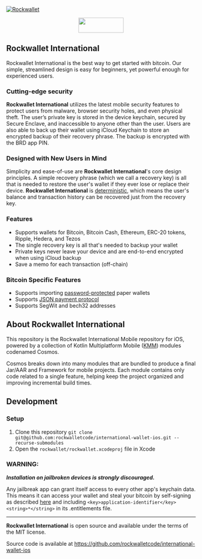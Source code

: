 [![Rockwallet](image/logo_with_text.png)](https://www.rockwallet.com/)

<div align="center">
  <a href="https://apps.apple.com/us/app/rockwallet-self-custodial/id6454231711"><img align="center" width="120px" height="40px" src="image/app_store_logo.png"/></a>
</div>

## Rockwallet International

Rockwallet International is the best way to get started with bitcoin.
Our simple, streamlined design is easy for beginners, yet powerful enough for experienced users.

### Cutting-edge security

**Rockwallet International** utilizes the latest mobile security features to protect users from malware, browser security holes, and even physical theft.
The user’s private key is stored in the device keychain, secured by Secure Enclave, and inaccessible to anyone other than the user.
Users are also able to back up their wallet using iCloud Keychain to store an encrypted backup of their recovery phrase.
The backup is encrypted with the BRD app PIN.

### Designed with New Users in Mind

Simplicity and ease-of-use are **Rockwallet International**'s core design principles. A simple recovery phrase (which we call a recovery key) is all that is needed to restore the user's wallet if they ever lose or replace their device. **Rockwallet International** is [deterministic](https://github.com/bitcoin/bips/blob/master/bip-0032.mediawiki), which means the user's balance and transaction history can be recovered just from the recovery key.

### Features

- Supports wallets for Bitcoin, Bitcoin Cash, Ethereum, ERC-20 tokens, Ripple, Hedera, and Tezos
- The single recovery key is all that's needed to backup your wallet
- Private keys never leave your device and are end-to-end encrypted when using iCloud backup
- Save a memo for each transaction (off-chain)

### Bitcoin Specific Features
- Supports importing [password-protected](https://github.com/bitcoin/bips/blob/master/bip-0038.mediawiki) paper wallets
- Supports [JSON payment protocol](https://bitpay.com/docs/payment-protocol)
- Supports SegWit and bech32 addresses

## About Rockwallet International

This repository is the Rockwallet International Mobile repository for iOS, powered by a collection of Kotlin Multiplatform Mobile ([KMM](https://kotlinlang.org/lp/mobile/)) modules codenamed Cosmos.

Cosmos breaks down into many modules that are bundled to produce a final Jar/AAR and Framework for mobile projects.
Each module contains only code related to a single feature, helping keep the project organized and improving incremental build times.

## Development

### Setup

1. Clone this repository `git clone git@github.com:rockwalletcode/international-wallet-ios.git --recurse-submodules`
2. Open the `rockwallet/rockwallet.xcodeproj` file in Xcode

### WARNING:

***Installation on jailbroken devices is strongly discouraged.***

Any jailbreak app can grant itself access to every other app's keychain data. This means it can access your wallet and steal your bitcoin by self-signing as described [here](http://www.saurik.com/id/8) and including `<key>application-identifier</key><string>*</string>` in its .entitlements file.

---

**Rockwallet International** is open source and available under the terms of the MIT license.

Source code is available at https://github.com/rockwalletcode/international-wallet-ios
